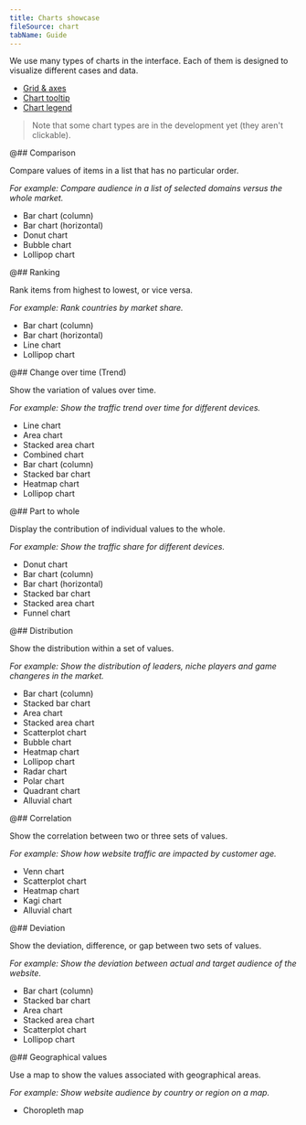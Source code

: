 ```yaml
---
title: Charts showcase
fileSource: chart
tabName: Guide
---
```


We use many types of charts in the interface. Each of them is designed to visualize different cases and data.

- [Grid & axes](/data-display/chart/#a9e6f0)
- [Chart tooltip](/data-display/chart/#ac9830)
- [Chart legend](/data-display/chart-legend/)

> Note that some chart types are in the development yet (they aren't clickable).

@## Comparison

Compare values of items in a list that has no particular order.

_For example: Compare audience in a list of selected domains versus the whole market._

- Bar chart (column)
- Bar chart (horizontal)
- Donut chart
- Bubble chart
- Lollipop chart

@## Ranking

Rank items from highest to lowest, or vice versa.

_For example: Rank countries by market share._

- Bar chart (column)
- Bar chart (horizontal)
- Line chart
- Lollipop chart

@## Change over time (Trend)

Show the variation of values over time.

_For example: Show the traffic trend over time for different devices._

- Line chart
- Area chart
- Stacked area chart
- Combined chart
- Bar chart (column)
- Stacked bar chart
- Heatmap chart
- Lollipop chart

@## Part to whole

Display the contribution of individual values to the whole.

_For example: Show the traffic share for different devices._

- Donut chart
- Bar chart (column)
- Bar chart (horizontal)
- Stacked bar chart
- Stacked area chart
- Funnel chart

@## Distribution

Show the distribution within a set of values.

_For example: Show the distribution of leaders, niche players and game changeres in the market._

- Bar chart (column)
- Stacked bar chart
- Area chart
- Stacked area chart
- Scatterplot chart
- Bubble chart
- Heatmap chart
- Lollipop chart
- Radar chart
- Polar chart
- Quadrant chart
- Alluvial chart

@## Correlation

Show the correlation between two or three sets of values.

_For example: Show how website traffic are impacted by customer age._

- Venn chart
- Scatterplot chart
- Heatmap chart
- Kagi chart
- Alluvial chart

@## Deviation

Show the deviation, difference, or gap between two sets of values.

_For example: Show the deviation between actual and target audience of the website._

- Bar chart (column)
- Stacked bar chart
- Area chart
- Stacked area chart
- Scatterplot chart
- Lollipop chart

@## Geographical values

Use a map to show the values associated with geographical areas.

_For example: Show website audience by country or region on a map._

- Choropleth map
